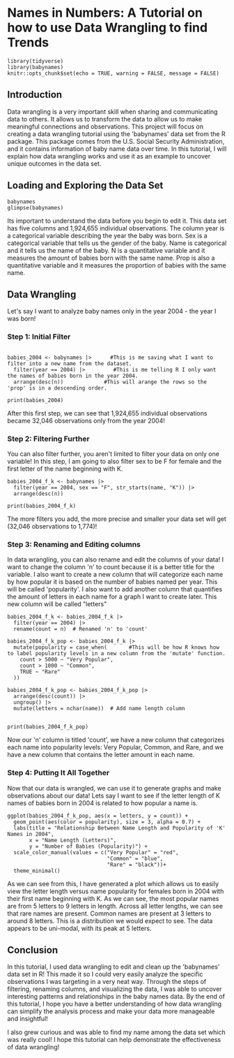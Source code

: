 
# Names in Numbers: A Tutorial on how to use Data Wrangling to find Trends


```{r setup, include=FALSE}
library(tidyverse)
library(babynames)
knitr::opts_chunk$set(echo = TRUE, warning = FALSE, message = FALSE)
```

## Introduction

Data wrangling is a very important skill when sharing and communicating data to others. It allows us to transform the data to allow us to make meaningful connections and observations. This project will focus on creating a data wrangling tutorial using the 'babynames' data set from the R package. This package comes from the U.S. Social Security Administration, and it contains information of baby name data over time. In this tutorial, I will explain how data wrangling works and use it as an example to uncover unique outcomes in the data set.

## Loading and Exploring the Data Set

```{r}
babynames
glimpse(babynames)
```

Its important to understand the data before you begin to edit it. This data set has five columns and 1,924,655 individual observations. The column year is a categorical variable describing the year the baby was born. Sex is a categorical variable that tells us the gender of the baby. Name is categorical and it tells us the name of the baby. N is a quantitative variable and it measures the amount of babies born with the same name. Prop is also a quantitative variable and it measures the proportion of babies with the same name.

## Data Wrangling

Let's say I want to analyze baby names only in the year 2004 - the year I was born!

### Step 1: Initial Filter

```{r}

babies_2004 <- babynames |>      #This is me saving what I want to filter into a new name from the dataset.  
  filter(year == 2004) |>         #This is me telling R I only want the names of babies born in the year 2004.       
  arrange(desc(n))             #This will arange the rows so the 'prop' is in a descending order.

print(babies_2004)
```

After this first step, we can see that 1,924,655 individual observations became 32,046 observations only from the year 2004!

### Step 2: Filtering Further

You can also filter further, you aren't limited to filter your data on only one variable! In this step, I am going to also filter sex to be F for female and the first letter of the name beginning with K.

```{r}
babies_2004_f_k <- babynames |>     
  filter(year == 2004, sex == "F", str_starts(name, "K")) |>         
  arrange(desc(n))

print(babies_2004_f_k)
```

The more filters you add, the more precise and smaller your data set will get (32,046 observations to 1,774)!

### Step 3: Renaming and Editing columns

In data wrangling, you can also rename and edit the columns of your data! I want to change the column 'n' to count because it is a better title for the variable. I also want to create a new column that will categorize each name by how popular it is based on the number of babies named per year. This will be called 'popularity'. I also want to add another column that quantifies the amount of letters in each name for a graph I want to create later. This new column will be called "letters"

```{r}
babies_2004_f_k <- babies_2004_f_k |>     
  filter(year == 2004) |>         
  rename(count = n)  # Renamed 'n' to 'count'

babies_2004_f_k_pop <- babies_2004_f_k |> 
  mutate(popularity = case_when(       #This will be how R knows how to label popularity levels in a new column from the 'mutate' function.
    count > 5000 ~ "Very Popular",
    count > 1000 ~ "Common",
    TRUE ~ "Rare"
  ))

babies_2004_f_k_pop <- babies_2004_f_k_pop |>
  arrange(desc(count)) |>  
  ungroup() |>  
  mutate(letters = nchar(name))  # Add name length column


print(babies_2004_f_k_pop)
```

Now our 'n' column is titled 'count', we have a new column that categorizes each name into popularity levels: Very Popular, Common, and Rare, and we have a new column that contains the letter amount in each name.

### Step 4: Putting It All Together

Now that our data is wrangled, we can use it to generate graphs and make observations about our data! Lets say I want to see if the letter length of K names of babies born in 2004 is related to how popular a name is.

```{r}
ggplot(babies_2004_f_k_pop, aes(x = letters, y = count)) + 
  geom_point(aes(color = popularity), size = 3, alpha = 0.7) + 
  labs(title = "Relationship Between Name Length and Popularity of 'K' Names in 2004", 
       x = "Name Length (Letters)", 
       y = "Number of Babies (Popularity)") +
  scale_color_manual(values = c("Very Popular" = "red", 
                                "Common" = "blue", 
                                "Rare" = "black"))+
  theme_minimal()
```

As we can see from this, I have generated a plot which allows us to easily view the letter length versus name popularity for females born in 2004 with their first name beginning with K. As we can see, the most popular names are from 5 letters to 9 letters in length. Across all letter lengths, we can see that rare names are present. Common names are present at 3 letters to around 8 letters. This is a distribution we would expect to see. The data appears to be uni-modal, with its peak at 5 letters.

## Conclusion

In this tutorial, I used data wrangling to edit and clean up the 'babynames' data set in R! This made it so I could very easily analyze the specific observations I was targeting in a very neat way. Through the steps of filtering, renaming columns, and visualizing the data, I was able to uncover interesting patterns and relationships in the baby names data. By the end of this tutorial, I hope you have a better understanding of how data wrangling can simplify the analysis process and make your data more manageable and insightful!

I also grew curious and was able to find my name among the data set which was really cool! I hope this tutorial can help demonstrate the effectiveness of data wrangling!
